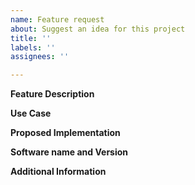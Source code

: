 ```yaml
---
name: Feature request
about: Suggest an idea for this project
title: ''
labels: ''
assignees: ''

---
```


**Feature Description**


**Use Case**


**Proposed Implementation**


**Software name and Version**

**Additional Information**
